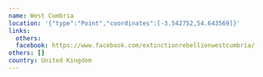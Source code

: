 ```yaml
---
name: West Cumbria
location: '{"type":"Point","coordinates":[-3.542752,54.643569]}'
links:
  others: 
  facebook: https://www.facebook.com/extinctionrebellionwestcumbria/
others: []
country: United Kingdom
---
```

